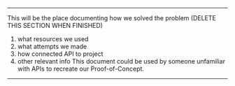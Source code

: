 ----
This will be the place documenting how we solved the problem (DELETE THIS SECTION WHEN FINISHED)
1) what resources we used
2) what attempts we made
3) how connected API to project
4) other relevant info 
This document could be used by someone unfamiliar with APIs to recreate our Proof-of-Concept.
----

